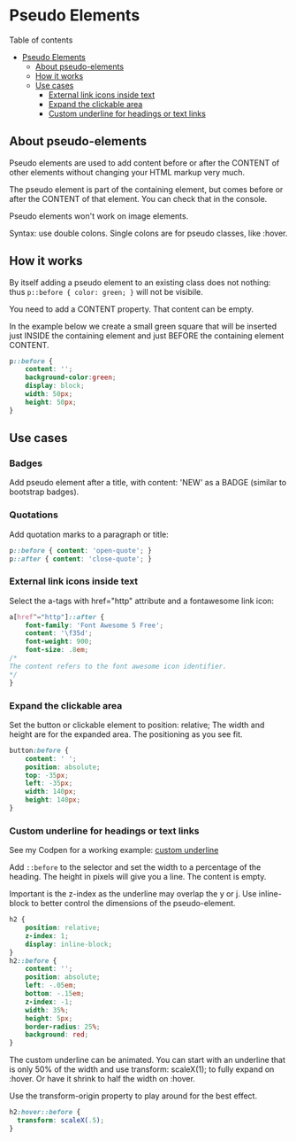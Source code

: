 # Pseudo Elements
Table of contents
- [Pseudo Elements](#pseudo-elements)
	- [About pseudo-elements](#about-pseudo-elements)
	- [How it works](#how-it-works)
	- [Use cases](#use-cases)
		- [External link icons inside text](#external-link-icons-inside-text)
		- [Expand the clickable area](#expand-the-clickable-area)
		- [Custom underline for headings or text links](#custom-underline-for-headings-or-text-links)

## About pseudo-elements
Pseudo elements are used to add content before or after the CONTENT of other elements without changing your HTML markup very much. 

The pseudo element is part of the containing element, but comes before or after the CONTENT of that element. You can check that in the console.

Pseudo elements won't work on image elements.

Syntax: use double colons. Single colons are for pseudo classes, like :hover. 

##  How it works
By itself adding a pseudo element to an existing class does not nothing: thus `p::before { color: green; }` will not be visibile. 

You need to add a CONTENT property. That content can be empty. 

In the example below we create a small green square that will be inserted just INSIDE the containing element and just BEFORE the containing element CONTENT.
```CSS
p::before {
	content: '';
	background-color:green;
	display: block;
	width: 50px;
	height: 50px;
}
```
## Use cases
###	Badges
Add pseudo element after a title, with content: 'NEW' as a BADGE (similar to bootstrap badges).

###	Quotations
Add quotation marks to a paragraph or title:
```CSS
p::before { content: 'open-quote'; }
p::after { content: 'close-quote'; }
```
### External link icons inside text
Select the a-tags with href="http" attribute and a fontawesome link icon:
```CSS	
a[href^="http"]::after {
	font-family: 'Font Awesome 5 Free';
	content: '\f35d';
	font-weight: 900;
	font-size: .8em;
/*
The content refers to the font awesome icon identifier.
*/
}
```
### Expand the clickable area
Set the button or clickable element to position: relative; The width and height are for the expanded area. The positioning as you see fit.
```CSS
button:before {
	content: ' ';
	position: absolute;
	top: -35px;
	left: -35px;
	width: 140px; 
	height: 140px;
}
```
### Custom underline for headings or text links
See my Codpen for a working example: [custom underline](https://codepen.io/jorishr/pen/PooRper)

Add `::before` to the selector and set the width to a percentage of the heading. The height in pixels will give you a line. The content is empty.

Important is the z-index as the underline may overlap the y or j. Use inline-block to better control the dimensions of the pseudo-element.
```CSS
h2 { 
	position: relative; 
	z-index: 1; 
	display: inline-block;
}
h2::before {
    content: '';
    position: absolute;
    left: -.05em;
    bottom: -.15em;
    z-index: -1;
    width: 35%;
    height: 5px;
    border-radius: 25%;
    background: red;
}
```
The custom underline can be animated. You can start with an underline that is only 50% of the width and use transform: scaleX(1); to fully expand on :hover. Or have it shrink to half the width on :hover.

Use the transform-origin property to play around for the best effect.
```CSS
h2:hover::before {
  transform: scaleX(.5);
}
```